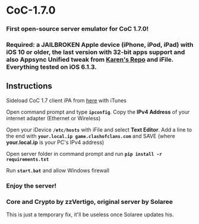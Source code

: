 # CoC-1.7.0
### First open-source server emulator for CoC 1.7.0!

### Required: a JAILBROKEN Apple device (iPhone, iPod, iPad) with iOS 10 or older, the last version with 32-bit apps support and also Appsync Unified tweak from [Karen's Repo](https://cydia.akemi.ai/) and iFile. Everything tested on iOS 6.1.3.

## Instructions
Sideload CoC 1.7 client iPA from [here](https://www.mediafire.com/file/rluoomohvn81bcp/Clash_of_Clans_1.70.ipa/file) with iTunes

Open command prompt and type **`ipconfig`**. Copy the **IPv4 Address** of your internet adapter (Ethernet or Wireless)

Open your iDevice **`/etc/hosts`** with iFile and select **Text Editor**. Add a line to the end with **`your.local.ip game.clashofclans.com`** and SAVE (where **your.local.ip** is your PC's IPv4 address)

Open server folder in command prompt and run **`pip install -r requirements.txt`**

Run **`start.bat`** and allow Windows firewall

### Enjoy the server!

### **Core and Crypto by zzVertigo, original server by Solaree**

This is just a temporary fix, it'll be useless once Solaree updates his.